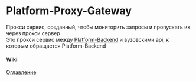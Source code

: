 # Platform-Proxy-Gateway
Прокси сервис, созданный, чтобы мониторить запросы
и пропускать их через прокси сервер  
Это прокси сервис между [Platform-Backend](https://github.com/studentsplatformru/Platform-Backend) и вузовскими api, к которым обращается Platform-Backend
#### Wiki
[Оглавление](documentation/main.md)
